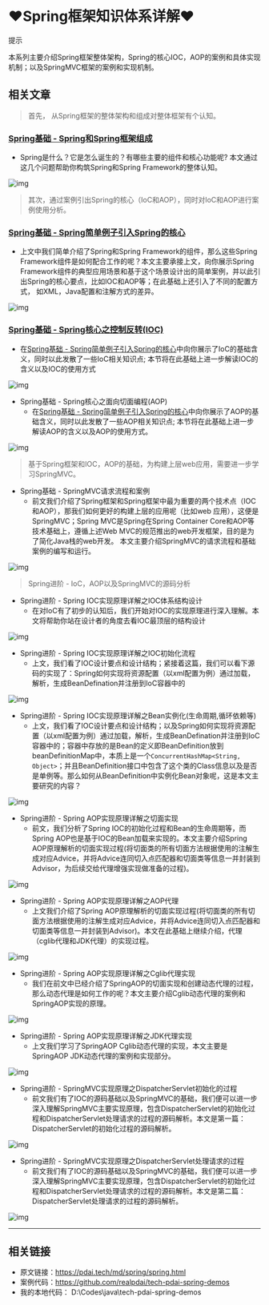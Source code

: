 # ♥Spring框架知识体系详解♥

提示

本系列主要介绍Spring框架整体架构，Spring的核心IOC，AOP的案例和具体实现机制；以及SpringMVC框架的案例和实现机制。

##  相关文章

> 首先， 从Spring框架的整体架构和组成对整体框架有个认知。

### [Spring基础 - Spring和Spring框架组成](https://pdai.tech/md/spring/spring-x-framework-introduce.html)

- Spring是什么？它是怎么诞生的？有哪些主要的组件和核心功能呢? 本文通过这几个问题帮助你构筑Spring和Spring Framework的整体认知。

![img](img_Spring%E6%A1%86%E6%9E%B6%E7%9F%A5%E8%AF%86%E4%BD%93%E7%B3%BB%E8%AF%A6%E8%A7%A3/spring-framework-introduce-8.png)

> 其次，通过案例引出Spring的核心（IoC和AOP），同时对IoC和AOP进行案例使用分析。

### [Spring基础 - Spring简单例子引入Spring的核心](https://pdai.tech/md/spring/spring-x-framework-helloworld.html)

- 上文中我们简单介绍了Spring和Spring Framework的组件，那么这些Spring Framework组件是如何配合工作的呢？本文主要承接上文，向你展示Spring Framework组件的典型应用场景和基于这个场景设计出的简单案例，并以此引出Spring的核心要点，比如IOC和AOP等；在此基础上还引入了不同的配置方式， 如XML，Java配置和注解方式的差异。

![img](img_Spring%E6%A1%86%E6%9E%B6%E7%9F%A5%E8%AF%86%E4%BD%93%E7%B3%BB%E8%AF%A6%E8%A7%A3/spring-framework-helloworld-2.png)

### [Spring基础 - Spring核心之控制反转(IOC)](https://pdai.tech/md/spring/spring-x-framework-ioc.html)

- 在[Spring基础 - Spring简单例子引入Spring的核心]()中向你展示了IoC的基础含义，同时以此发散了一些IoC相关知识点; 本节将在此基础上进一步解读IOC的含义以及IOC的使用方式

![img](img_Spring%E6%A1%86%E6%9E%B6%E7%9F%A5%E8%AF%86%E4%BD%93%E7%B3%BB%E8%AF%A6%E8%A7%A3/spring-framework-ioc-2.png)

- Spring基础 - Spring核心之面向切面编程(AOP)
  - 在[Spring基础 - Spring简单例子引入Spring的核心]()中向你展示了AOP的基础含义，同时以此发散了一些AOP相关知识点; 本节将在此基础上进一步解读AOP的含义以及AOP的使用方式。

![img](img_Spring%E6%A1%86%E6%9E%B6%E7%9F%A5%E8%AF%86%E4%BD%93%E7%B3%BB%E8%AF%A6%E8%A7%A3/spring-framework-aop-2.png)

> 基于Spring框架和IOC，AOP的基础，为构建上层web应用，需要进一步学习SpringMVC。

- Spring基础 - SpringMVC请求流程和案例
  - 前文我们介绍了Spring框架和Spring框架中最为重要的两个技术点（IOC和AOP），那我们如何更好的构建上层的应用呢（比如web 应用），这便是SpringMVC；Spring MVC是Spring在Spring Container Core和AOP等技术基础上，遵循上述Web MVC的规范推出的web开发框架，目的是为了简化Java栈的web开发。 本文主要介绍SpringMVC的请求流程和基础案例的编写和运行。

![img](img_Spring%E6%A1%86%E6%9E%B6%E7%9F%A5%E8%AF%86%E4%BD%93%E7%B3%BB%E8%AF%A6%E8%A7%A3/spring-springframework-mvc-5.png)

> Spring进阶 - IoC，AOP以及SpringMVC的源码分析

- Spring进阶 - Spring IOC实现原理详解之IOC体系结构设计
  - 在对IoC有了初步的认知后，我们开始对IOC的实现原理进行深入理解。本文将帮助你站在设计者的角度去看IOC最顶层的结构设计

![img](img_Spring%E6%A1%86%E6%9E%B6%E7%9F%A5%E8%AF%86%E4%BD%93%E7%B3%BB%E8%AF%A6%E8%A7%A3/spring-framework-ioc-source-71.png)

- Spring进阶 - Spring IOC实现原理详解之IOC初始化流程
  - 上文，我们看了IOC设计要点和设计结构；紧接着这篇，我们可以看下源码的实现了：Spring如何实现将资源配置（以xml配置为例）通过加载，解析，生成BeanDefination并注册到IoC容器中的

![img](img_Spring%E6%A1%86%E6%9E%B6%E7%9F%A5%E8%AF%86%E4%BD%93%E7%B3%BB%E8%AF%A6%E8%A7%A3/spring-framework-ioc-source-8.png)

- Spring进阶 - Spring IOC实现原理详解之Bean实例化(生命周期,循环依赖等)
  - 上文，我们看了IOC设计要点和设计结构；以及Spring如何实现将资源配置（以xml配置为例）通过加载，解析，生成BeanDefination并注册到IoC容器中的；容器中存放的是Bean的定义即BeanDefinition放到beanDefinitionMap中，本质上是一个`ConcurrentHashMap<String, Object>`；并且BeanDefinition接口中包含了这个类的Class信息以及是否是单例等。那么如何从BeanDefinition中实例化Bean对象呢，这是本文主要研究的内容？

![img](img_Spring%E6%A1%86%E6%9E%B6%E7%9F%A5%E8%AF%86%E4%BD%93%E7%B3%BB%E8%AF%A6%E8%A7%A3/spring-framework-ioc-source-102.png)

- Spring进阶 - Spring AOP实现原理详解之切面实现
  - 前文，我们分析了Spring IOC的初始化过程和Bean的生命周期等，而Spring AOP也是基于IOC的Bean加载来实现的。本文主要介绍Spring AOP原理解析的切面实现过程(将切面类的所有切面方法根据使用的注解生成对应Advice，并将Advice连同切入点匹配器和切面类等信息一并封装到Advisor，为后续交给代理增强实现做准备的过程)。

![img](img_Spring%E6%A1%86%E6%9E%B6%E7%9F%A5%E8%AF%86%E4%BD%93%E7%B3%BB%E8%AF%A6%E8%A7%A3/spring-springframework-aop-4.png)

- Spring进阶 - Spring AOP实现原理详解之AOP代理
  - 上文我们介绍了Spring AOP原理解析的切面实现过程(将切面类的所有切面方法根据使用的注解生成对应Advice，并将Advice连同切入点匹配器和切面类等信息一并封装到Advisor)。本文在此基础上继续介绍，代理（cglib代理和JDK代理）的实现过程。

![img](img_Spring%E6%A1%86%E6%9E%B6%E7%9F%A5%E8%AF%86%E4%BD%93%E7%B3%BB%E8%AF%A6%E8%A7%A3/spring-springframework-aop-4.png)

- Spring进阶 - Spring AOP实现原理详解之Cglib代理实现
  - 我们在前文中已经介绍了SpringAOP的切面实现和创建动态代理的过程，那么动态代理是如何工作的呢？本文主要介绍Cglib动态代理的案例和SpringAOP实现的原理。

![img](img_Spring%E6%A1%86%E6%9E%B6%E7%9F%A5%E8%AF%86%E4%BD%93%E7%B3%BB%E8%AF%A6%E8%A7%A3/spring-springframework-aop-51.png)

- Spring进阶 - Spring AOP实现原理详解之JDK代理实现
  - 上文我们学习了SpringAOP Cglib动态代理的实现，本文主要是SpringAOP JDK动态代理的案例和实现部分。

![img](img_Spring%E6%A1%86%E6%9E%B6%E7%9F%A5%E8%AF%86%E4%BD%93%E7%B3%BB%E8%AF%A6%E8%A7%A3/spring-springframework-aop-71.png)

- Spring进阶 - SpringMVC实现原理之DispatcherServlet初始化的过程
  - 前文我们有了IOC的源码基础以及SpringMVC的基础，我们便可以进一步深入理解SpringMVC主要实现原理，包含DispatcherServlet的初始化过程和DispatcherServlet处理请求的过程的源码解析。本文是第一篇：DispatcherServlet的初始化过程的源码解析。

![img](../../../../../../../images/spring/springframework/spring-springframework-mvc-23.png)

- Spring进阶 - SpringMVC实现原理之DispatcherServlet处理请求的过程
  - 前文我们有了IOC的源码基础以及SpringMVC的基础，我们便可以进一步深入理解SpringMVC主要实现原理，包含DispatcherServlet的初始化过程和DispatcherServlet处理请求的过程的源码解析。本文是第二篇：DispatcherServlet处理请求的过程的源码解析。

![img](../../../../../../../images/spring/springframework/spring-springframework-mvc-30.png)

------



## 相关链接

-  原文链接：https://pdai.tech/md/spring/spring.html
- 案例代码：https://github.com/realpdai/tech-pdai-spring-demos
- 我的本地代码： D:\Codes\java\tech-pdai-spring-demos